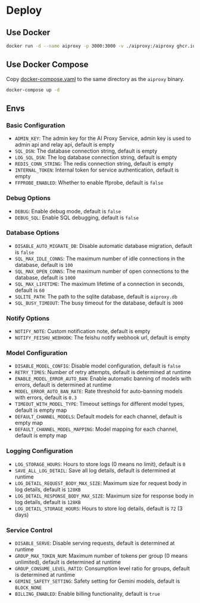 # Deploy

## Use Docker

```bash
docker run -d --name aiproxy -p 3000:3000 -v ./aiproxy:/aiproxy ghcr.io/labring/aiproxy:latest
```

## Use Docker Compose

Copy [docker-compose.yaml](./docker-compose.yaml) to the same directory as the `aiproxy` binary.

```bash
docker-compose up -d
```

## Envs

### Basic Configuration

- `ADMIN_KEY`: The admin key for the AI Proxy Service, admin key is used to admin api and relay api, default is empty
- `SQL_DSN`: The database connection string, default is empty
- `LOG_SQL_DSN`: The log database connection string, default is empty
- `REDIS_CONN_STRING`: The redis connection string, default is empty
- `INTERNAL_TOKEN`: Internal token for service authentication, default is empty
- `FFPROBE_ENABLED`: Whether to enable ffprobe, default is `false`

### Debug Options

- `DEBUG`: Enable debug mode, default is `false`
- `DEBUG_SQL`: Enable SQL debugging, default is `false`

### Database Options

- `DISABLE_AUTO_MIGRATE_DB`: Disable automatic database migration, default is `false`
- `SQL_MAX_IDLE_CONNS`: The maximum number of idle connections in the database, default is `100`
- `SQL_MAX_OPEN_CONNS`: The maximum number of open connections to the database, default is `1000`
- `SQL_MAX_LIFETIME`: The maximum lifetime of a connection in seconds, default is `60`
- `SQLITE_PATH`: The path to the sqlite database, default is `aiproxy.db`
- `SQL_BUSY_TIMEOUT`: The busy timeout for the database, default is `3000`

### Notify Options

- `NOTIFY_NOTE`: Custom notification note, default is empty
- `NOTIFY_FEISHU_WEBHOOK`: The feishu notify webhook url, default is empty

### Model Configuration

- `DISABLE_MODEL_CONFIG`: Disable model configuration, default is `false`
- `RETRY_TIMES`: Number of retry attempts, default is determined at runtime
- `ENABLE_MODEL_ERROR_AUTO_BAN`: Enable automatic banning of models with errors, default is determined at runtime
- `MODEL_ERROR_AUTO_BAN_RATE`: Rate threshold for auto-banning models with errors, default is `0.3`
- `TIMEOUT_WITH_MODEL_TYPE`: Timeout settings for different model types, default is empty map
- `DEFAULT_CHANNEL_MODELS`: Default models for each channel, default is empty map
- `DEFAULT_CHANNEL_MODEL_MAPPING`: Model mapping for each channel, default is empty map

### Logging Configuration

- `LOG_STORAGE_HOURS`: Hours to store logs (0 means no limit), default is `0`
- `SAVE_ALL_LOG_DETAIL`: Save all log details, default is determined at runtime
- `LOG_DETAIL_REQUEST_BODY_MAX_SIZE`: Maximum size for request body in log details, default is `128KB`
- `LOG_DETAIL_RESPONSE_BODY_MAX_SIZE`: Maximum size for response body in log details, default is `128KB`
- `LOG_DETAIL_STORAGE_HOURS`: Hours to store log details, default is `72` (3 days)

### Service Control

- `DISABLE_SERVE`: Disable serving requests, default is determined at runtime
- `GROUP_MAX_TOKEN_NUM`: Maximum number of tokens per group (0 means unlimited), default is determined at runtime
- `GROUP_CONSUME_LEVEL_RATIO`: Consumption level ratio for groups, default is determined at runtime
- `GEMINI_SAFETY_SETTING`: Safety setting for Gemini models, default is `BLOCK_NONE`
- `BILLING_ENABLED`: Enable billing functionality, default is `true`
